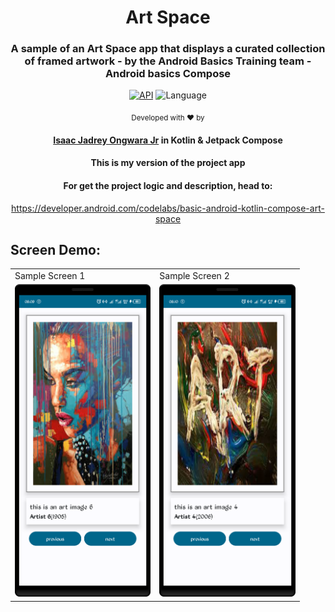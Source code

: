 <div align="center">
  <h1>Art Space</h1>
  <h3>A sample of an Art Space app that displays a curated collection of framed artwork - by the Android Basics Training team - Android basics Compose</h3>
  
  [![API](https://img.shields.io/badge/API-24%2B-brightgreen.svg?style=flat)](https://android-arsenal.com/api?level=24)
  ![Language](https://img.shields.io/badge/language-Kotlin-orange.svg)

  <sub>Developed with ❤︎ by
  <h4><a href="https://github.com/isaacjadrey">Isaac Jadrey Ongwara Jr</a> in Kotlin & Jetpack Compose</h4>
  
  
   <h4>This is my version of the project app</h4>
   
   <h4>For get the project logic and description, head to:</h4> 
   
   https://developer.android.com/codelabs/basic-android-kotlin-compose-art-space
</div>

## Screen Demo:
<div align="center">
<table>
<tr>
<td>Sample Screen 1</td>
<td>Sample Screen 2</td>
</tr>
<tr>
<td><img src="img/im_1.png" height="500px"></td>
<td><img src="img/im_2.png" height="500px"></td>
</tr>
</table>
</div>
